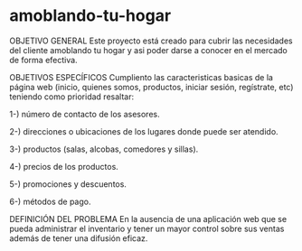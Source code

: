 # amoblando-tu-hogar

OBJETIVO GENERAL
Este proyecto está creado para cubrir las necesidades del cliente amoblando tu hogar y asi poder darse a conocer en el mercado de forma efectiva.

OBJETIVOS ESPECÍFICOS
Cumpliento las caracteristicas basicas de la página web (inicio, quienes somos, productos, iniciar  sesión, regístrate, etc) teniendo como prioridad resaltar:
 
1-) número de contacto de los asesores.

2-) direcciones o ubicaciones de los lugares donde puede ser atendido.

3-) productos (salas, alcobas, comedores y sillas).

4-) precios de los productos.

5-) promociones y descuentos.

6-) métodos de pago.

DEFINICIÓN DEL PROBLEMA
En la ausencia de una aplicación web que se pueda administrar el inventario y tener un mayor control sobre sus ventas además de tener una difusión eficaz.


